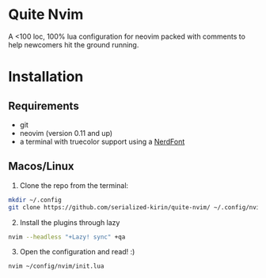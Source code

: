 # Quite Nvim
A <100 loc, 100% lua configuration for neovim packed with comments to help newcomers hit the ground running.

# Installation
## Requirements
- git
- neovim (version 0.11 and up)
- a terminal with truecolor support using a [NerdFont](https://www.nerdfonts.com/) 
## Macos/Linux
1. Clone the repo from the terminal:
```bash
mkdir ~/.config 
git clone https://github.com/serialized-kirin/quite-nvim/ ~/.config/nvim/
```
2. Install the plugins through lazy
```bash
nvim --headless "+Lazy! sync" +qa
```
3. Open the configuration and read! :)
```bash
nvim ~/config/nvim/init.lua
```
